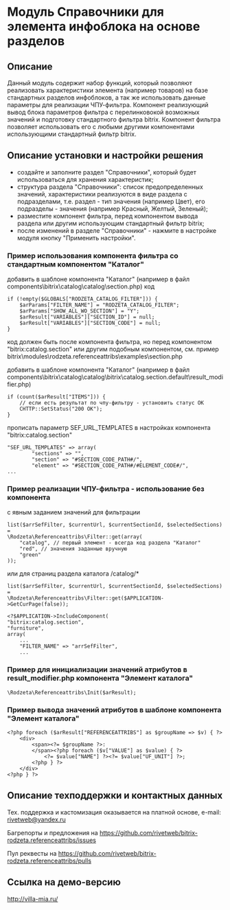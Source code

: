 ﻿
# Модуль Справочники для элемента инфоблока на основе разделов

## Описание

Данный модуль содержит набор функций, который позволяют реализовать характеристики элемента (например товаров) на базе стандартных разделов инфоблоков, а так же использовать данные параметры для реализации ЧПУ-фильтра.
Компонент реализующий вывод блока параметров фильтра с перелинковокой возможных значений и подготовку стандартного фильтра bitrix. Компонент фильтра позволяет использовать его с любыми другими компонентами использующими стандартный фильтр bitrix.

## Описание установки и настройки решения

- создайте и заполните раздел "Справочники", который будет использоваться для хранения характеристик;
- структура раздела "Справочники": список предопределенных значений, характеристики реализуются в виде раздела с подразделами, т.е. раздел - тип значения (например Цвет), его подразделы - значения (например Красный, Желтый, Зеленый);
- разместите компонент фильтра, перед компонентом вывода раздела или другим использующим стандартный фильтр bitrix;
- после изменений в разделе "Справочники" - нажмите в настройке модуля кнопку "Применить настройки".

### Пример использования компонента фильтра со стандартным компонентом "Каталог"

добавить в шаблоне компонента "Каталог" (например в файл components\bitrix\catalog\catalog\section.php) код

    if (!empty($GLOBALS["RODZETA_CATALOG_FILTER"])) {
        $arParams["FILTER_NAME"] = "RODZETA_CATALOG_FILTER";
        $arParams["SHOW_ALL_WO_SECTION"] = "Y";
        $arResult["VARIABLES"]["SECTION_ID"] = null;
        $arResult["VARIABLES"]["SECTION_CODE"] = null;
    }

код должен быть после компонента фильтра, но перед компонентом "bitrix:catalog.section" или другим подобным компонентом,
см. пример bitrix\modules\rodzeta.referenceattribs\examples\section.php

добавить в шаблоне компонента "Каталог" (например в файл components\bitrix\catalog\catalog\bitrix\catalog.section\.default\result_modifier.php)

    if (count($arResult["ITEMS"])) {
        // если есть результат по чпу-фильтру - установить статус OK
        CHTTP::SetStatus("200 OK");
    }

прописать параметр SEF_URL_TEMPLATES в настройках компонента "bitrix:catalog.section"

    "SEF_URL_TEMPLATES" => array(
            "sections" => "",
            "section" => "#SECTION_CODE_PATH#/",
            "element" => "#SECTION_CODE_PATH#/#ELEMENT_CODE#/",
    ...

### Пример реализации ЧПУ-фильтра - использование без компонента

c явным заданием значений для фильтрации

    list($arrSefFilter, $currentUrl, $currentSectionId, $selectedSections) =
    \Rodzeta\Referenceattribs\Filter::get(array(
        "catalog", // первый элемент - всегда код раздела "Каталог"
        "red", // значения заданные вручную
        "green"
    ));

или для страниц раздела каталога /catalog/*

    list($arrSefFilter, $currentUrl, $currentSectionId, $selectedSections) =
    \Rodzeta\Referenceattribs\Filter::get($APPLICATION->GetCurPage(false));

    <?$APPLICATION->IncludeComponent(
    "bitrix:catalog.section",
    "furniture",
    array(
        ...
        "FILTER_NAME" => "arrSefFilter",
        ...

### Пример для инициализации значений атрибутов в result_modifier.php компонента "Элемент каталога"

    \Rodzeta\Referenceattribs\Init($arResult);

### Пример вывода значений атрибутов в шаблоне компонента "Элемент каталога"

    <?php foreach ($arResult["REFERENCEATTRIBS"] as $groupName => $v) { ?>
        <div>
            <span><?= $groupName ?>:
            </span><?php foreach ($v["VALUE"] as $value) { ?>
                <?= $value["NAME"] ?><?= $value["UF_UNIT"] ?>;
            <?php } ?>
        </div>
    <?php } ?>

## Описание техподдержки и контактных данных

Тех. поддержка и кастомизация оказывается на платной основе, e-mail: rivetweb@yandex.ru

Багрепорты и предложения на https://github.com/rivetweb/bitrix-rodzeta.referenceattribs/issues

Пул реквесты на https://github.com/rivetweb/bitrix-rodzeta.referenceattribs/pulls

## Ссылка на демо-версию

http://villa-mia.ru/
